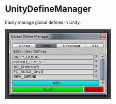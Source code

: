 UnityDefineManager
==================

Easily manage global defines in Unity.

![](define-manager.png?raw=true)
